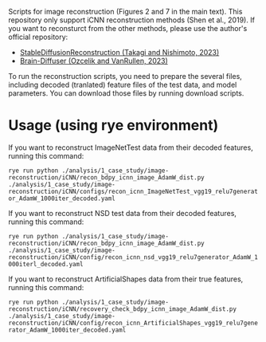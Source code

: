 Scripts for image reconstruction (Figures 2 and 7 in the main text).
This repository only support iCNN reconstruction methods (Shen et al., 2019). If you want to reconsturct from the other methods, please use the author's official repository:
- [StableDiffusionReconstruction (Takagi and Nishimoto, 2023)](https://github.com/yu-takagi/StableDiffusionReconstruction)
- [Brain-Diffuser (Ozcelik and VanRullen, 2023)](https://github.com/ozcelikfu/brain-diffuser)


To run the reconstruction scripts, you need to prepare the several files, including decoded (tranlated) feature files of the test data, and model parameters. You can download those files by running download scripts.


# Usage (using rye environment)
If you want to reconstruct ImageNetTest data from their decoded features, running this command:

```rye run python ./analysis/1_case_study/image-reconstruction/iCNN/recon_bdpy_icnn_image_AdamW_dist.py  ./analysis/1_case_study/image-reconstruction/iCNN/configs/recon_icnn_ImageNetTest_vgg19_relu7generator_AdamW_1000iter_decoded.yaml``` 

If you want to reconstruct NSD test data from their decoded features, running this command:

```rye run python ./analysis/1_case_study/image-reconstruction/iCNN/recon_bdpy_icnn_image_AdamW_dist.py  ./analysis/1_case_study/image-reconstruction/iCNN/config/recon_icnn_nsd_vgg19_relu7generator_AdamW_1000iterl_decoded.yaml``` 


If you want to reconstruct ArtificialShapes data from their true features, running this command:

```rye run python ./analysis/1_case_study/image-reconstruction/iCNN/recovery_check_bdpy_icnn_image_AdamW_dist.py  ./analysis/1_case_study/image-reconstruction/iCNN/config/recon_icnn_ArtificialShapes_vgg19_relu7generator_AdamW_1000iter_decoded.yaml``` 